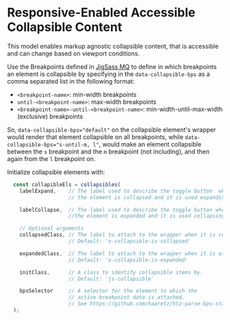 # Responsive-Enabled Accessible Collapsible Content

This model enables markup agnostic collapsible content, that is accessible 
and can change based on viewport conditions.

Use the Breakpoints defined in [JigSass MQ](https://github.com/txhawks/jigsass-tools-mq/)
to define in which breakpoints an element is collapsible by specifying in the 
`data-collapsible-bps` as a comma separated list in the following format:
  - `<breakpoint-name>`: min-width breakpoints
  - `until-<breakpoint-name>`: max-width breakpoints
  - `<breakpoint-name>-until-<breakpoint-name>`: min-width-until-max-width (exclusive) breakpoints

So, `data-collapsible-bps="default"` on the collapsible element's wrapper would render that 
element collapsible on all breakpoints, while `data-collapsible-bps="s-until-m, l"`, would make 
an element collapsible between the `s` breakpoint and the `m` breakpoint (not including), and then 
again from the `l` breakpoint on.

Initialize collapsible elements with:
```js
  const collapibleEls = collapsibles(
    labelExpand,    // The label used to describe the toggle button  when
                    // the element is collapsed and it is used expanding.

    labelCollapse,  // The label used to describe the toggle button when 
                    //the element is expanded and it is used collapsing.

    // Optional arguments
    collapsedClass, // The label to attach to the wrapper when it is collapsed.
                    // Default: 'o-collapsible-is-collapsed'

    expandedClass,  // The label to attach to the wrapper when it is expanded.
                    // Default: 'o-collapsible-is-expanded'

    initClass,      // A class to identify collapsible items by.
                    // Default: 'js-collapsible'

    bpsSelector     // A selector for the element to which the 
                    // active breakpoint data is attached.
                    // See https://github.com/haaretz/htz-parse-bps-state
  );
```
